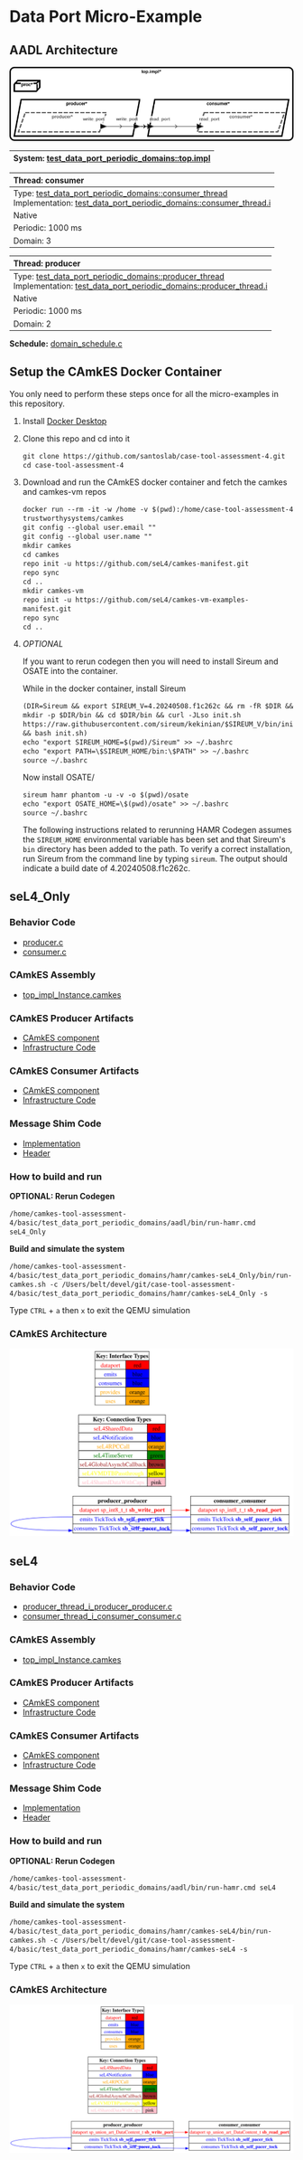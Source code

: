 # <!--start__data-port-micro-example-title-->Data Port Micro-Example<!--end____data-port-micro-example-title-->
<!--start__data-port-micro-example-description-->
<!--end____data-port-micro-example-description-->
## <!--start__data-port-micro-example_arch-section-title-->AADL Architecture<!--end____data-port-micro-example_arch-section-title-->
<!--start__data-port-micro-example_arch-section-description-->
![AADL Arch](aadl/diagrams/aadl-arch.png)
<!--end____data-port-micro-example_arch-section-description-->
<!--start__data-port-micro-example_arch-section_aadl-arch-component-info-top_impl_instance-->
|System: [test_data_port_periodic_domains::top.impl](aadl/test_data_port_periodic_domains.aadl#L99)|
|:--|
<!--end____data-port-micro-example_arch-section_aadl-arch-component-info-top_impl_instance-->
<!--start__data-port-micro-example_arch-section_aadl-arch-component-info-consumer-->
|Thread: consumer <!--[consumer](aadl/test_data_port_periodic_domains.aadl#L72)--> |
|:--|
|Type: [test_data_port_periodic_domains::consumer_thread](aadl/test_data_port_periodic_domains.aadl#L53)<br>Implementation: [test_data_port_periodic_domains::consumer_thread.i](aadl/test_data_port_periodic_domains.aadl#L65)|
|Native|
|Periodic: 1000 ms|
|Domain: 3|

<!--end____data-port-micro-example_arch-section_aadl-arch-component-info-consumer-->
<!--start__data-port-micro-example_arch-section_aadl-arch-component-info-producer-->
|Thread: producer <!--[producer](aadl/test_data_port_periodic_domains.aadl#L40)--> |
|:--|
|Type: [test_data_port_periodic_domains::producer_thread](aadl/test_data_port_periodic_domains.aadl#L18)<br>Implementation: [test_data_port_periodic_domains::producer_thread.i](aadl/test_data_port_periodic_domains.aadl#L30)|
|Native|
|Periodic: 1000 ms|
|Domain: 2|

<!--end____data-port-micro-example_arch-section_aadl-arch-component-info-producer-->
<!--start__data-port-micro-example_arch-section_aadl-arch-component-info-schedule-->
**Schedule:** [domain_schedule.c](aadl/domain_schedule.c)
<!--end____data-port-micro-example_arch-section_aadl-arch-component-info-schedule-->

## <!--start__data-port-micro-example_setup-title-->Setup the CAmkES Docker Container<!--end____data-port-micro-example_setup-title-->
<!--start__data-port-micro-example_setup-description-->
<!--end____data-port-micro-example_setup-description-->
<!--start__data-port-micro-example_setup_setup-block-->
You only need to perform these steps once for all the micro-examples in this
repository.

1. Install [Docker Desktop](https://www.docker.com/products/docker-desktop/)

1. Clone this repo and cd into it

   ```
   git clone https://github.com/santoslab/case-tool-assessment-4.git
   cd case-tool-assessment-4
   ```

1. Download and run the CAmkES docker container and fetch the camkes and camkes-vm repos

   ```
   docker run --rm -it -w /home -v $(pwd):/home/case-tool-assessment-4 trustworthysystems/camkes
   git config --global user.email ""
   git config --global user.name ""
   mkdir camkes
   cd camkes
   repo init -u https://github.com/seL4/camkes-manifest.git
   repo sync
   cd ..
   mkdir camkes-vm
   repo init -u https://github.com/seL4/camkes-vm-examples-manifest.git
   repo sync
   cd ..
   ```

1. *OPTIONAL*

    If you want to rerun codegen then you will need to install Sireum
    and OSATE into the container.

    While in the docker container, install Sireum
    ```
    (DIR=Sireum && export SIREUM_V=4.20240508.f1c262c && rm -fR $DIR && mkdir -p $DIR/bin && cd $DIR/bin && curl -JLso init.sh https://raw.githubusercontent.com/sireum/kekinian/$SIREUM_V/bin/init.sh && bash init.sh)
    echo "export SIREUM_HOME=$(pwd)/Sireum" >> ~/.bashrc
    echo "export PATH=\$SIREUM_HOME/bin:\$PATH" >> ~/.bashrc
    source ~/.bashrc
    ```

    Now install OSATE/

    ```
    sireum hamr phantom -u -v -o $(pwd)/osate
    echo "export OSATE_HOME=\$(pwd)/osate" >> ~/.bashrc
    source ~/.bashrc
    ```

    The following instructions related to rerunning HAMR Codegen assumes
    the ``SIREUM_HOME`` environmental variable has been set and that Sireum's
    ``bin`` directory has been added to the path. To verify a correct installation,
    run Sireum from the command line by typing ``sireum``. The output should indicate
    a build date of 4.20240508.f1c262c.
<!--end____data-port-micro-example_setup_setup-block-->

## <!--start__data-port-micro-example_sel4_only-title-->seL4_Only<!--end____data-port-micro-example_sel4_only-title-->
<!--start__data-port-micro-example_sel4_only-description-->
<!--end____data-port-micro-example_sel4_only-description-->
### <!--start__data-port-micro-example_sel4_only_sel4_only_behavior-title-->Behavior Code<!--end____data-port-micro-example_sel4_only_sel4_only_behavior-title-->
<!--start__data-port-micro-example_sel4_only_sel4_only_behavior-description-->
<!--end____data-port-micro-example_sel4_only_sel4_only_behavior-description-->
<!--start__data-port-micro-example_sel4_only_sel4_only_behavior_sel4_only_behavior_block-->
 - [producer.c](hamr/camkes-seL4_Only/components/producer_thread_i_producer_producer/src/producer.c)
 - [consumer.c](hamr/camkes-seL4_Only/components/consumer_thread_i_consumer_consumer/src/consumer.c)
<!--end____data-port-micro-example_sel4_only_sel4_only_behavior_sel4_only_behavior_block-->

### <!--start__data-port-micro-example_sel4_only_sel4_only_assembly-title-->CAmkES Assembly<!--end____data-port-micro-example_sel4_only_sel4_only_assembly-title-->
<!--start__data-port-micro-example_sel4_only_sel4_only_assembly-description-->
<!--end____data-port-micro-example_sel4_only_sel4_only_assembly-description-->
<!--start__data-port-micro-example_sel4_only_sel4_only_assembly_sel4_only_assembly_block-->
 - [top_impl_Instance.camkes](hamr/camkes-seL4_Only/top_impl_Instance.camkes)
<!--end____data-port-micro-example_sel4_only_sel4_only_assembly_sel4_only_assembly_block-->

### <!--start__data-port-micro-example_sel4_only_sel4_only_producer-title-->CAmkES Producer Artifacts<!--end____data-port-micro-example_sel4_only_sel4_only_producer-title-->
<!--start__data-port-micro-example_sel4_only_sel4_only_producer-description-->
<!--end____data-port-micro-example_sel4_only_sel4_only_producer-description-->
<!--start__data-port-micro-example_sel4_only_sel4_only_producer_sel4_only_producer_block-->
 - [CAmkES component](hamr/camkes-seL4_Only/components/producer_thread_i_producer_producer/producer_thread_i_producer_producer.camkes)
 - [Infrastructure Code](hamr/camkes-seL4_Only/components/producer_thread_i_producer_producer/src/sb_producer_thread_i.c)
<!--end____data-port-micro-example_sel4_only_sel4_only_producer_sel4_only_producer_block-->

### <!--start__data-port-micro-example_sel4_only_sel4_only_consumer-title-->CAmkES Consumer Artifacts<!--end____data-port-micro-example_sel4_only_sel4_only_consumer-title-->
<!--start__data-port-micro-example_sel4_only_sel4_only_consumer-description-->
<!--end____data-port-micro-example_sel4_only_sel4_only_consumer-description-->
<!--start__data-port-micro-example_sel4_only_sel4_only_consumer_sel4_only_consumer_block-->
 - [CAmkES component](hamr/camkes-seL4_Only/components/consumer_thread_i_consumer_consumer/consumer_thread_i_consumer_consumer.camkes)
 - [Infrastructure Code](hamr/camkes-seL4_Only/components/consumer_thread_i_consumer_consumer/src/sb_consumer_thread_i.c)
<!--end____data-port-micro-example_sel4_only_sel4_only_consumer_sel4_only_consumer_block-->

### <!--start__data-port-micro-example_sel4_only_sel4_only_shim-title-->Message Shim Code<!--end____data-port-micro-example_sel4_only_sel4_only_shim-title-->
<!--start__data-port-micro-example_sel4_only_sel4_only_shim-description-->
<!--end____data-port-micro-example_sel4_only_sel4_only_shim-description-->
<!--start__data-port-micro-example_sel4_only_sel4_only_shim_sel4_only_shim_block-->
 - [Implementation](hamr/camkes-seL4_Only/types/src/sp_int8_t.c)
 - [Header](hamr/camkes-seL4_Only/types/includes/sp_int8_t.h)

<!--end____data-port-micro-example_sel4_only_sel4_only_shim_sel4_only_shim_block-->

### <!--start__data-port-micro-example_sel4_only_sel4_only-rerun-title-->How to build and run<!--end____data-port-micro-example_sel4_only_sel4_only-rerun-title-->
<!--start__data-port-micro-example_sel4_only_sel4_only-rerun-description-->
<!--end____data-port-micro-example_sel4_only_sel4_only-rerun-description-->
<!--start__data-port-micro-example_sel4_only_sel4_only-rerun_sel4_only-rerun-codegen-->
**OPTIONAL: Rerun Codegen**

```
/home/camkes-tool-assessment-4/basic/test_data_port_periodic_domains/aadl/bin/run-hamr.cmd seL4_Only
```
<!--end____data-port-micro-example_sel4_only_sel4_only-rerun_sel4_only-rerun-codegen-->
<!--start__data-port-micro-example_sel4_only_sel4_only-rerun_sel4_only-rerun-buildsim-->
**Build and simulate the system**

```
/home/camkes-tool-assessment-4/basic/test_data_port_periodic_domains/hamr/camkes-seL4_Only/bin/run-camkes.sh -c /Users/belt/devel/git/case-tool-assessment-4/basic/test_data_port_periodic_domains/hamr/camkes-seL4_Only -s
```

Type ``CTRL`` + ``a`` then `x` to exit the QEMU simulation

<!--end____data-port-micro-example_sel4_only_sel4_only-rerun_sel4_only-rerun-buildsim-->

### <!--start__data-port-micro-example_sel4_only_sel4_only_camkesarch-title-->CAmkES Architecture<!--end____data-port-micro-example_sel4_only_sel4_only_camkesarch-title-->
<!--start__data-port-micro-example_sel4_only_sel4_only_camkesarch-description-->
<!--end____data-port-micro-example_sel4_only_sel4_only_camkesarch-description-->
<!--start__data-port-micro-example_sel4_only_sel4_only_camkesarch_sel4_only_camkesarch_block-->
![CAmkES-HAMR-arch-seL4_Only.svg](aadl/diagrams/CAmkES-HAMR-arch-seL4_Only.svg)
<!--end____data-port-micro-example_sel4_only_sel4_only_camkesarch_sel4_only_camkesarch_block-->

## <!--start__data-port-micro-example_sel4-title-->seL4<!--end____data-port-micro-example_sel4-title-->
<!--start__data-port-micro-example_sel4-description-->
<!--end____data-port-micro-example_sel4-description-->
### <!--start__data-port-micro-example_sel4_sel4_behavior-title-->Behavior Code<!--end____data-port-micro-example_sel4_sel4_behavior-title-->
<!--start__data-port-micro-example_sel4_sel4_behavior-description-->
<!--end____data-port-micro-example_sel4_sel4_behavior-description-->
<!--start__data-port-micro-example_sel4_sel4_behavior_sel4_behavior_block-->
 - [producer_thread_i_producer_producer.c](hamr/c/ext-c/producer_thread_i_producer_producer/producer_thread_i_producer_producer.c)
 - [consumer_thread_i_consumer_consumer.c](hamr/c/ext-c/consumer_thread_i_consumer_consumer/consumer_thread_i_consumer_consumer.c)
<!--end____data-port-micro-example_sel4_sel4_behavior_sel4_behavior_block-->

### <!--start__data-port-micro-example_sel4_sel4_assembly-title-->CAmkES Assembly<!--end____data-port-micro-example_sel4_sel4_assembly-title-->
<!--start__data-port-micro-example_sel4_sel4_assembly-description-->
<!--end____data-port-micro-example_sel4_sel4_assembly-description-->
<!--start__data-port-micro-example_sel4_sel4_assembly_sel4_assembly_block-->
 - [top_impl_Instance.camkes](hamr/camkes-seL4/top_impl_Instance.camkes)
<!--end____data-port-micro-example_sel4_sel4_assembly_sel4_assembly_block-->

### <!--start__data-port-micro-example_sel4_sel4_producer-title-->CAmkES Producer Artifacts<!--end____data-port-micro-example_sel4_sel4_producer-title-->
<!--start__data-port-micro-example_sel4_sel4_producer-description-->
<!--end____data-port-micro-example_sel4_sel4_producer-description-->
<!--start__data-port-micro-example_sel4_sel4_producer_sel4_producer_block-->
 - [CAmkES component](hamr/camkes-seL4/components/producer_thread_i_producer_producer/producer_thread_i_producer_producer.camkes)
 - [Infrastructure Code](hamr/camkes-seL4/components/producer_thread_i_producer_producer/src/sb_producer_thread_i.c)
<!--end____data-port-micro-example_sel4_sel4_producer_sel4_producer_block-->

### <!--start__data-port-micro-example_sel4_sel4_consumer-title-->CAmkES Consumer Artifacts<!--end____data-port-micro-example_sel4_sel4_consumer-title-->
<!--start__data-port-micro-example_sel4_sel4_consumer-description-->
<!--end____data-port-micro-example_sel4_sel4_consumer-description-->
<!--start__data-port-micro-example_sel4_sel4_consumer_sel4_consumer_block-->
 - [CAmkES component](hamr/camkes-seL4/components/consumer_thread_i_consumer_consumer/consumer_thread_i_consumer_consumer.camkes)
 - [Infrastructure Code](hamr/camkes-seL4/components/consumer_thread_i_consumer_consumer/src/sb_consumer_thread_i.c)
<!--end____data-port-micro-example_sel4_sel4_consumer_sel4_consumer_block-->

### <!--start__data-port-micro-example_sel4_sel4_shim-title-->Message Shim Code<!--end____data-port-micro-example_sel4_sel4_shim-title-->
<!--start__data-port-micro-example_sel4_sel4_shim-description-->
<!--end____data-port-micro-example_sel4_sel4_shim-description-->
<!--start__data-port-micro-example_sel4_sel4_shim_sel4_shim_block-->
 - [Implementation](hamr/camkes-seL4/types/src/sp_union_art_DataContent.c)
 - [Header](hamr/camkes-seL4/types/includes/sp_union_art_DataContent.h)

<!--end____data-port-micro-example_sel4_sel4_shim_sel4_shim_block-->

### <!--start__data-port-micro-example_sel4_sel4-rerun-title-->How to build and run<!--end____data-port-micro-example_sel4_sel4-rerun-title-->
<!--start__data-port-micro-example_sel4_sel4-rerun-description-->
<!--end____data-port-micro-example_sel4_sel4-rerun-description-->
<!--start__data-port-micro-example_sel4_sel4-rerun_sel4-rerun-codegen-->
**OPTIONAL: Rerun Codegen**

```
/home/camkes-tool-assessment-4/basic/test_data_port_periodic_domains/aadl/bin/run-hamr.cmd seL4
```
<!--end____data-port-micro-example_sel4_sel4-rerun_sel4-rerun-codegen-->
<!--start__data-port-micro-example_sel4_sel4-rerun_sel4-rerun-buildsim-->
**Build and simulate the system**

```
/home/camkes-tool-assessment-4/basic/test_data_port_periodic_domains/hamr/camkes-seL4/bin/run-camkes.sh -c /Users/belt/devel/git/case-tool-assessment-4/basic/test_data_port_periodic_domains/hamr/camkes-seL4 -s
```

Type ``CTRL`` + ``a`` then `x` to exit the QEMU simulation

<!--end____data-port-micro-example_sel4_sel4-rerun_sel4-rerun-buildsim-->

### <!--start__data-port-micro-example_sel4_sel4_camkesarch-title-->CAmkES Architecture<!--end____data-port-micro-example_sel4_sel4_camkesarch-title-->
<!--start__data-port-micro-example_sel4_sel4_camkesarch-description-->
<!--end____data-port-micro-example_sel4_sel4_camkesarch-description-->
<!--start__data-port-micro-example_sel4_sel4_camkesarch_sel4_camkesarch_block-->
![CAmkES-HAMR-arch-seL4.svg](aadl/diagrams/CAmkES-HAMR-arch-SeL4.svg)
<!--end____data-port-micro-example_sel4_sel4_camkesarch_sel4_camkesarch_block-->
